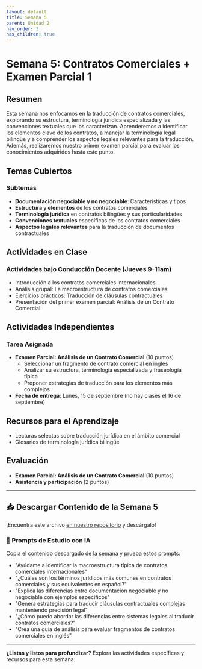 ```yaml
---
layout: default
title: Semana 5
parent: Unidad 2
nav_order: 3
has_children: true
---
```


# Semana 5: Contratos Comerciales + Examen Parcial 1

## Resumen

Esta semana nos enfocamos en la traducción de contratos comerciales, explorando su estructura, terminología jurídica especializada y las convenciones textuales que los caracterizan. Aprenderemos a identificar los elementos clave de los contratos, a manejar la terminología legal bilingüe y a comprender los aspectos legales relevantes para la traducción. Además, realizaremos nuestro primer examen parcial para evaluar los conocimientos adquiridos hasta este punto.

## Temas Cubiertos

### Subtemas
- **Documentación negociable y no negociable**: Características y tipos
- **Estructura y elementos** de los contratos comerciales
- **Terminología jurídica** en contratos bilingües y sus particularidades
- **Convenciones textuales** específicas de los contratos comerciales
- **Aspectos legales relevantes** para la traducción de documentos contractuales

## Actividades en Clase

### Actividades bajo Conducción Docente (Jueves 9-11am)
- Introducción a los contratos comerciales internacionales
- Análisis grupal: La macroestructura de contratos comerciales
- Ejercicios prácticos: Traducción de cláusulas contractuales
- Presentación del primer examen parcial: Análisis de un Contrato Comercial

## Actividades Independientes

### Tarea Asignada
- **Examen Parcial: Análisis de un Contrato Comercial** (10 puntos)
  - Seleccionar un fragmento de contrato comercial en inglés
  - Analizar su estructura, terminología especializada y fraseología típica
  - Proponer estrategias de traducción para los elementos más complejos
- **Fecha de entrega**: Lunes, 15 de septiembre (no hay clases el 16 de septiembre)

## Recursos para el Aprendizaje

- Lecturas selectas sobre traducción jurídica en el ámbito comercial
- Glosarios de terminología jurídica bilingüe

## Evaluación

- **Examen Parcial: Análisis de un Contrato Comercial** (10 puntos)
- **Asistencia y participación** (2 puntos)

---

## 📥 Descargar Contenido de la Semana 5
¡Encuentra este archivo [en nuestro repositorio](https://github.com/alainamb/uic_tr14-trad-comercial/blob/main/unidad2/semana5/semana5-resumen.md) y descárgalo!

### 🤖 Prompts de Estudio con IA
Copia el contenido descargado de la semana y prueba estos prompts:
- "Ayúdame a identificar la macroestructura típica de contratos comerciales internacionales"
- "¿Cuáles son los términos jurídicos más comunes en contratos comerciales y sus equivalentes en español?"
- "Explica las diferencias entre documentación negociable y no negociable con ejemplos específicos"
- "Genera estrategias para traducir cláusulas contractuales complejas manteniendo precisión legal"
- "¿Cómo puedo abordar las diferencias entre sistemas legales al traducir contratos comerciales?"
- "Crea una guía de análisis para evaluar fragmentos de contratos comerciales en inglés"

---

**¿Listas y listos para profundizar?** Explora las actividades específicas y recursos para esta semana.
